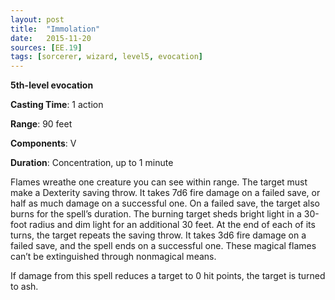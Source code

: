 ```yaml
---
layout: post
title:  "Immolation"
date:   2015-11-20
sources: [EE.19]
tags: [sorcerer, wizard, level5, evocation]
---
```


**5th-level evocation**

**Casting Time**: 1 action

**Range**: 90 feet

**Components**: V

**Duration**: Concentration, up to 1 minute

Flames wreathe one creature you can see within range. The target must make a Dexterity saving throw. It takes 7d6 fire damage on a failed save, or half as much damage on a successful one. On a failed save, the target also burns for the spell’s duration. The burning target sheds bright light in a 30-foot radius and dim light for an additional 30 feet. At the end of each of its turns, the target repeats the saving throw. It takes 3d6 fire damage on a failed save, and the spell ends on a successful one. These magical flames can’t be extinguished through nonmagical means.

If damage from this spell reduces a target to 0 hit points, the target is turned to ash.
